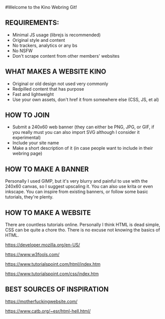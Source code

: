 #Welcome to the Kino Webring Git!

## REQUIREMENTS:
- Minimal JS usage (librejs is recommended)
- Original style and content
- No trackers, analytics or any bs
- No NSFW
- Don't scrape content from other members' websites

## WHAT MAKES A WEBSITE KINO
* Original or old design not used very commonly
* Redpilled content that has purpose
* Fast and lightweight
* Use your own assets, don't href it from somewhere else (CSS, JS, et al)


## HOW TO JOIN
* Submit a 240x60 web banner (they can either be PNG, JPG, or GIF, if you really must you can also import SVG although I consider it experimental)
* Include your site name
* Make a short description of it (in case people want to include in their webring page)

## HOW TO MAKE A BANNER
Personally I used GIMP, but it's very blurry and painful to use with the 240x60 canvas, so I suggest upscaling it. You can also use krita or even inkscape. You can inspire from existing banners, or follow some basic tutorials, they're plenty.

## HOW TO MAKE A WEBSITE
There are countless tutorials online. Personally I think HTML is dead simple, CSS can be quite a chore tho. There is no excuse not knowing the basics of HTML.

https://developer.mozilla.org/en-US/

https://www.w3fools.com/

https://www.tutorialspoint.com/html/index.htm

https://www.tutorialspoint.com/css/index.htm

## BEST SOURCES OF INSPIRATION
https://motherfuckingwebsite.com/

https://www.catb.org/~esr/html-hell.html/
